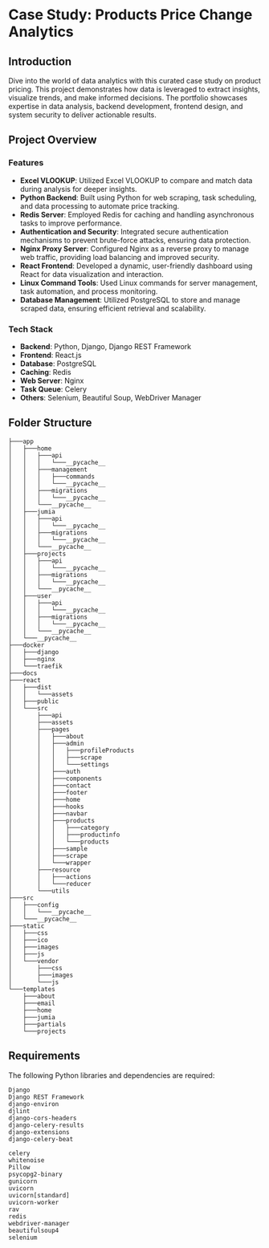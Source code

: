 # Case Study: Products Price Change Analytics

## Introduction

Dive into the world of data analytics with this curated case study on product pricing. This project demonstrates how data is leveraged to extract insights, visualize trends, and make informed decisions. The portfolio showcases expertise in data analysis, backend development, frontend design, and system security to deliver actionable results.

## Project Overview

### Features

- **Excel VLOOKUP**: Utilized Excel VLOOKUP to compare and match data during analysis for deeper insights.
- **Python Backend**: Built using Python for web scraping, task scheduling, and data processing to automate price tracking.
- **Redis Server**: Employed Redis for caching and handling asynchronous tasks to improve performance.
- **Authentication and Security**: Integrated secure authentication mechanisms to prevent brute-force attacks, ensuring data protection.
- **Nginx Proxy Server**: Configured Nginx as a reverse proxy to manage web traffic, providing load balancing and improved security.
- **React Frontend**: Developed a dynamic, user-friendly dashboard using React for data visualization and interaction.
- **Linux Command Tools**: Used Linux commands for server management, task automation, and process monitoring.
- **Database Management**: Utilized PostgreSQL to store and manage scraped data, ensuring efficient retrieval and scalability.

### Tech Stack

- **Backend**: Python, Django, Django REST Framework
- **Frontend**: React.js
- **Database**: PostgreSQL
- **Caching**: Redis
- **Web Server**: Nginx
- **Task Queue**: Celery
- **Others**: Selenium, Beautiful Soup, WebDriver Manager

## Folder Structure

```
├───app
│   ├───home
│   │   ├───api
│   │   │   └───__pycache__
│   │   ├───management
│   │   │   ├───commands
│   │   │   └───__pycache__
│   │   ├───migrations
│   │   │   └───__pycache__
│   │   └───__pycache__
│   ├───jumia
│   │   ├───api
│   │   │   └───__pycache__
│   │   ├───migrations
│   │   │   └───__pycache__
│   │   └───__pycache__
│   ├───projects
│   │   ├───api
│   │   │   └───__pycache__
│   │   ├───migrations
│   │   │   └───__pycache__
│   │   └───__pycache__
│   ├───user
│   │   ├───api
│   │   │   └───__pycache__
│   │   ├───migrations
│   │   │   └───__pycache__
│   │   └───__pycache__
│   └───__pycache__
├───docker
│   ├───django
│   ├───nginx
│   └───traefik
├───docs
├───react
│   ├───dist
│   │   └───assets
│   ├───public
│   └───src
│       ├───api
│       ├───assets
│       ├───pages
│       │   ├───about
│       │   ├───admin
│       │   │   ├───profileProducts
│       │   │   ├───scrape
│       │   │   └───settings
│       │   ├───auth
│       │   ├───components
│       │   ├───contact
│       │   ├───footer
│       │   ├───home
│       │   ├───hooks
│       │   ├───navbar
│       │   ├───products
│       │   │   ├───category
│       │   │   ├───productinfo
│       │   │   └───products
│       │   ├───sample
│       │   ├───scrape
│       │   └───wrapper
│       ├───resource
│       │   ├───actions
│       │   └───reducer
│       └───utils
├───src
│   ├───config
│   │   └───__pycache__
│   └───__pycache__
├───static
│   ├───css
│   ├───ico
│   ├───images
│   ├───js
│   └───vendor
│       ├───css
│       ├───images
│       └───js
└───templates
    ├───about
    ├───email
    ├───home
    ├───jumia
    ├───partials
    └───projects
```

## Requirements

The following Python libraries and dependencies are required:

```
Django
Django REST Framework
django-environ
djlint
django-cors-headers
django-celery-results
django-extensions
django-celery-beat

celery
whitenoise
Pillow
psycopg2-binary
gunicorn
uvicorn
uvicorn[standard]
uvicorn-worker
rav
redis
webdriver-manager
beautifulsoup4
selenium

